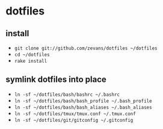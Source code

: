 # dotfiles

## install

- `git clone git://github.com/zevans/dotfiles ~/dotfiles`
- `cd ~/dotfiles`
- `rake install`

## symlink dotfiles into place
- `ln -sf ~/dotfiles/bash/bashrc ~/.bashrc`
- `ln -sf ~/dotfiles/bash/bash_profile ~/.bash_profile`
- `ln -sf ~/dotfiles/bash/bash_aliases ~/.bash_aliases`
- `ln -sf ~/dotfiles/tmux/tmux.conf ~/.tmux.conf`
- `ln -sf ~/dotfiles/git/gitconfig ~/.gitconfig`
